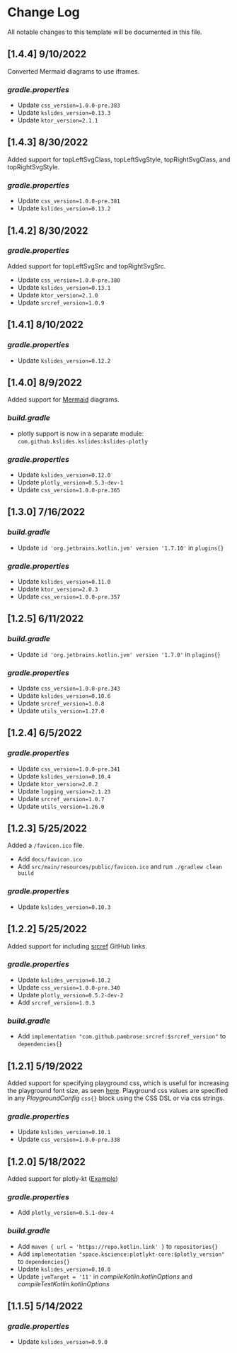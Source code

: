 # Change Log

All notable changes to this template will be documented in this file.

## [1.4.4] 9/10/2022

Converted Mermaid diagrams to use iframes.

### _gradle.properties_

* Update `css_version=1.0.0-pre.383`
* Update `kslides_version=0.13.3`
* Update `ktor_version=2.1.1`


## [1.4.3] 8/30/2022

Added support for topLeftSvgClass, topLeftSvgStyle, topRightSvgClass, and topRightSvgStyle.

### _gradle.properties_

* Update `css_version=1.0.0-pre.381`
* Update `kslides_version=0.13.2`


## [1.4.2] 8/30/2022

### _gradle.properties_

Added support for topLeftSvgSrc and topRightSvgSrc.

* Update `css_version=1.0.0-pre.380`
* Update `kslides_version=0.13.1`
* Update `ktor_version=2.1.0`
* Update `srcref_version=1.0.9`


## [1.4.1] 8/10/2022

### _gradle.properties_

* Update `kslides_version=0.12.2`


## [1.4.0] 8/9/2022

Added support for [Mermaid](https://mermaid-js.github.io/) diagrams.

### _build.gradle_

* plotly support is now in a separate module: `com.github.kslides.kslides:kslides-plotly`

### _gradle.properties_

* Update `kslides_version=0.12.0`
* Update `plotly_version=0.5.3-dev-1`
* Update `css_version=1.0.0-pre.365`


## [1.3.0] 7/16/2022

### _build.gradle_

* Update `id 'org.jetbrains.kotlin.jvm' version '1.7.10'` in `plugins{}`

### _gradle.properties_

* Update `kslides_version=0.11.0`
* Update `ktor_version=2.0.3`
* Update `css_version=1.0.0-pre.357`


## [1.2.5] 6/11/2022

### _build.gradle_

* Update `id 'org.jetbrains.kotlin.jvm' version '1.7.0'` in `plugins{}`

### _gradle.properties_

* Update `css_version=1.0.0-pre.343`
* Update `kslides_version=0.10.6`
* Update `srcref_version=1.0.8`
* Update `utils_version=1.27.0`


## [1.2.4] 6/5/2022

### _gradle.properties_

* Update `css_version=1.0.0-pre.341`
* Update `kslides_version=0.10.4`
* Update `ktor_version=2.0.2`
* Update `logging_version=2.1.23`
* Update `srcref_version=1.0.7`
* Update `utils_version=1.26.0`


## [1.2.3] 5/25/2022

Added a `/favicon.ico` file.

* Add `docs/favicon.ico`
* Add `src/main/resources/public/favicon.ico` and run `./gradlew clean build`

### _gradle.properties_

* Update `kslides_version=0.10.3`


## [1.2.2] 5/25/2022

Added support for including [srcref](https://www.srcref.com) GitHub links.

### _gradle.properties_

* Update `kslides_version=0.10.2`
* Update `css_version=1.0.0-pre.340`
* Update `plotly_version=0.5.2-dev-2`
* Add `srcref_version=1.0.3`

### _build.gradle_

* Add `implementation "com.github.pambrose:srcref:$srcref_version"` to `dependencies{}`


## [1.2.1] 5/19/2022

Added support for specifying playground css, which is useful for increasing
the playground font size, as seen [here](https://kslides.com/#/playground).
Playground css values are specified in any _PlaygroundConfig_ `css{}` block
using the CSS DSL or via css strings.

### _gradle.properties_

* Update `kslides_version=0.10.1`
* Update `css_version=1.0.0-pre.338`


## [1.2.0] 5/18/2022

Added support for plotly-kt ([Example](https://kslides.com/#/plotly))

### _gradle.properties_

* Add `plotly_version=0.5.1-dev-4`

### _build.gradle_

* Add `maven { url = 'https://repo.kotlin.link' }` to `repositories{}`
* Add `implementation "space.kscience:plotlykt-core:$plotly_version"` to `dependencies{}`
* Update `kslides_version=0.10.0`
* Update `jvmTarget = '11'` in _compileKotlin.kotlinOptions_ and _compileTestKotlin.kotlinOptions_


## [1.1.5] 5/14/2022

### _gradle.properties_

* Update `kslides_version=0.9.0` 